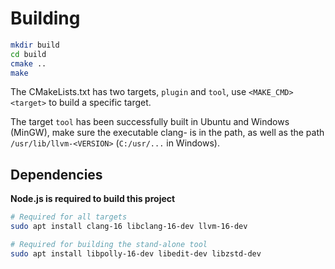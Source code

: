 # Building

```sh
mkdir build
cd build
cmake ..
make
```

The CMakeLists.txt has two targets, `plugin` and `tool`, use `<MAKE_CMD> <target>` to build a specific target.

The target `tool` has been successfully built in Ubuntu and Windows (MinGW), make sure the executable clang-<VERSION> is in the path, as well as the path `/usr/lib/llvm-<VERSION>` (`C:/usr/...` in Windows).

## Dependencies

**Node.js is required to build this project**

```sh
# Required for all targets
sudo apt install clang-16 libclang-16-dev llvm-16-dev

# Required for building the stand-alone tool
sudo apt install libpolly-16-dev libedit-dev libzstd-dev
```